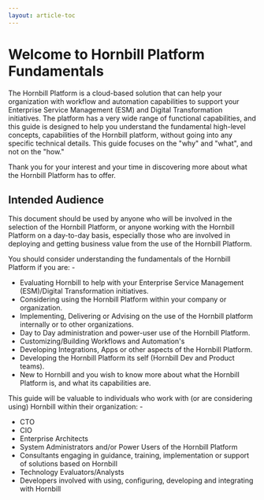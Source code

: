 ```yaml
---
layout: article-toc
---
```

# Welcome to Hornbill Platform Fundamentals
The Hornbill Platform is a cloud-based solution that can help your organization with workflow and automation capabilities to support your Enterprise Service Management (ESM) and Digital Transformation initiatives. The platform has a very wide range of functional capabilities, and this guide is designed to help you understand the fundamental high-level concepts, capabilities of the Hornbill platform, without going into any specific technical details.  This guide focuses on the "why" and "what", and not on the "how."

Thank you for your interest and your time in discovering more about what the Hornbill Platform has to offer. 

## Intended Audience 
This document should be used by anyone who will be involved in the selection of the Hornbill Platform, or anyone working with the Hornbill Platform on a day-to-day basis, especially those who are involved in deploying and getting business value from the use of the Hornbill Platform.  

You should consider understanding the fundamentals of the Hornbill Platform if you are: -

- Evaluating Hornbill to help with your Enterprise Service Management (ESM)/Digital Transformation initiatives.
- Considering using the Hornbill Platform within your company or organization.
- Implementing, Delivering or Advising on the use of the Hornbill platform internally or to other organizations.
- Day to Day administration and power-user use of the Hornbill Platform.
- Customizing/Building Workflows and Automation's
- Developing Integrations, Apps or other aspects of the Hornbill Platform.
- Developing the Hornbill Platform its self (Hornbill Dev and Product teams).
- New to Hornbill and you wish to know more about what the Hornbill Platform is, and what its capabilities are. 

This guide will be valuable to individuals who work with (or are considering using) Hornbill within their organization: -

- CTO
- CIO 
- Enterprise Architects 
- System Administrators and/or Power Users of the Hornbill Platform
- Consultants engaging in guidance, training, implementation or support of solutions based on Hornbill
- Technology Evaluators/Analysts
- Developers involved with using, configuring, developing and integrating with Hornbill

